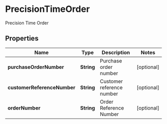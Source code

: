 

# PrecisionTimeOrder

Precision Time Order

## Properties

| Name | Type | Description | Notes |
|------------ | ------------- | ------------- | -------------|
|**purchaseOrderNumber** | **String** | Purchase order number |  [optional] |
|**customerReferenceNumber** | **String** | Customer reference number |  [optional] |
|**orderNumber** | **String** | Order Reference Number |  [optional] |



